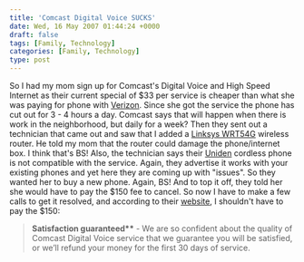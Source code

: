 ```yaml
---
title: 'Comcast Digital Voice SUCKS'
date: Wed, 16 May 2007 01:44:24 +0000
draft: false
tags: [Family, Technology]
categories: [Family, Technology]
type: post
---
```


So I had my mom sign up for Comcast's Digital Voice and High Speed Internet as their current special of $33 per service is cheaper than what she was paying for phone with [Verizon](http://www.verizon.com). Since she got the service the phone has cut out for 3 - 4 hours a day. Comcast says that will happen when there is work in the neighborhood, but daily for a week? Then they sent out a technician that came out and saw that I added a [Linksys WRT54G](http://www.linksys.com/servlet/Satellite?c=L_Product_C2&childpagename=US%2FLayout&cid=1149562300349&pagename=Linksys%2FCommon%2FVisitorWrapper&lid=0034939789B01) wireless router. He told my mom that the router could damage the phone/internet box. I think that's BS! Also, the technician says their [Uniden](http://www.comcast.com/customers/faq/FaqDetails.ashx?Id=3197) cordless phone is not compatible with the service. Again, they advertise it works with your existing phones and yet here they are coming up with "issues". So they wanted her to buy a new phone. Again, BS! And to top it off, they told her she would have to pay the $150 fee to cancel. So now I have to make a few calls to get it resolved, and according to their [website](http://http://www.comcast.com/customers/faq/FaqDetails.ashx?Id=2775), I shouldn't have to pay the $150:

> **Satisfaction guaranteed\*\*** - We are so confident about the quality of Comcast Digital Voice service that we guarantee you will be satisfied, or we’ll refund your money for the first 30 days of service.
